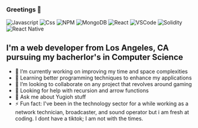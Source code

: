 ### Greetings 👋
![Javascript](https://img.shields.io/badge/JavaScript-F7DF1E?style=for-the-badge&logo=javascript&logoColor=black) ![Css](https://img.shields.io/badge/CSS-239120?&style=for-the-badge&logo=css3&logoColor=white) ![NPM](https://img.shields.io/badge/npm-CB3837?style=for-the-badge&logo=npm&logoColor=white) ![MongoDB](https://img.shields.io/badge/MongoDB-4EA94B?style=for-the-badge&logo=mongodb&logoColor=white) ![React](https://img.shields.io/badge/React-20232A?style=for-the-badge&logo=react&logoColor=61DAFB) ![VSCode](https://img.shields.io/badge/VSCode-0078D4?style=for-the-badge&logo=visual%20studio%20code&logoColor=white) ![Solidity](https://img.shields.io/badge/Solidity-e6e6e6?style=for-the-badge&logo=solidity&logoColor=black) ![React Native](https://img.shields.io/badge/React_Native-20232A?style=for-the-badge&logo=react&logoColor=61DAFB)

## I'm a web developer from Los Angeles, CA pursuing my bacherlor's in Computer Science

- 🔭 I’m currently working on improving my time and space complexities
- 🌱 Learning better programming techniques to enhance my applications
- 👯 I’m looking to collaborate on any project that revolves around gaming
- 🤔 Looking for help with recursion and arrow functions
- 💬 Ask me about Yugioh stuff
- ⚡ Fun fact: I've been in the technology sector for a while working as a network technician, broadcaster, and sound operator but i am fresh at coding. I dont have a tiktok; I am not with the times.
